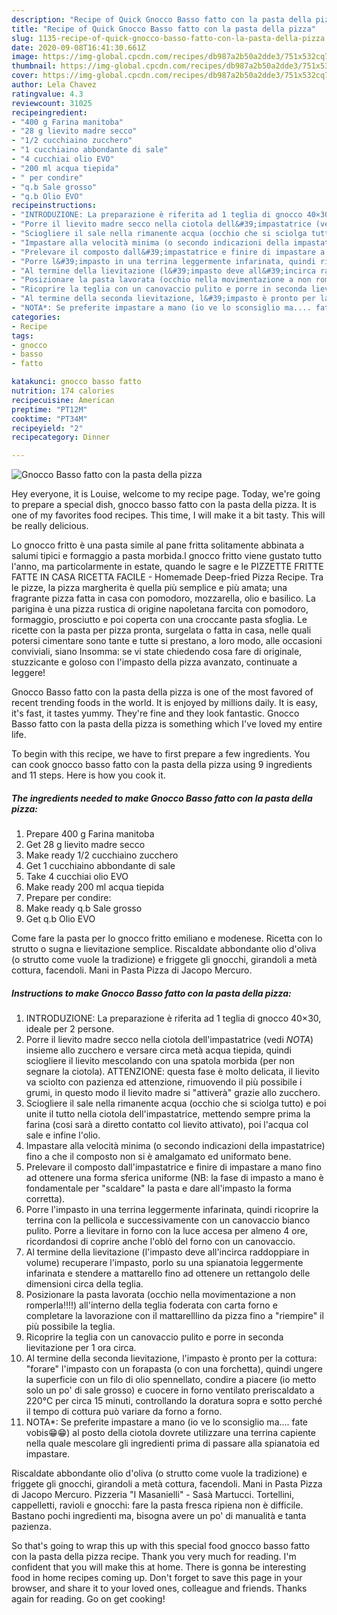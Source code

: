 ```yaml
---
description: "Recipe of Quick Gnocco Basso fatto con la pasta della pizza"
title: "Recipe of Quick Gnocco Basso fatto con la pasta della pizza"
slug: 1135-recipe-of-quick-gnocco-basso-fatto-con-la-pasta-della-pizza
date: 2020-09-08T16:41:30.661Z
image: https://img-global.cpcdn.com/recipes/db987a2b50a2dde3/751x532cq70/gnocco-basso-fatto-con-la-pasta-della-pizza-recipe-main-photo.jpg
thumbnail: https://img-global.cpcdn.com/recipes/db987a2b50a2dde3/751x532cq70/gnocco-basso-fatto-con-la-pasta-della-pizza-recipe-main-photo.jpg
cover: https://img-global.cpcdn.com/recipes/db987a2b50a2dde3/751x532cq70/gnocco-basso-fatto-con-la-pasta-della-pizza-recipe-main-photo.jpg
author: Lela Chavez
ratingvalue: 4.3
reviewcount: 31025
recipeingredient:
- "400 g Farina manitoba"
- "28 g lievito madre secco"
- "1/2 cucchiaino zucchero"
- "1 cucchiaino abbondante di sale"
- "4 cucchiai olio EVO"
- "200 ml acqua tiepida"
- " per condire"
- "q.b Sale grosso"
- "q.b Olio EVO"
recipeinstructions:
- "INTRODUZIONE: La preparazione è riferita ad 1 teglia di gnocco 40×30, ideale per 2 persone."
- "Porre il lievito madre secco nella ciotola dell&#39;impastatrice (vedi *NOTA*) insieme allo zucchero e versare circa metà acqua tiepida, quindi sciogliere il lievito mescolando con una spatola morbida (per non segnare la ciotola). ATTENZIONE: questa fase è molto delicata, il lievito va sciolto con pazienza ed attenzione, rimuovendo il più possibile i grumi, in questo modo il lievito madre si &#34;attiverà&#34; grazie allo zucchero."
- "Sciogliere il sale nella rimanente acqua (occhio che si sciolga tutto) e poi unite il tutto nella ciotola dell&#39;impastatrice, mettendo sempre prima la farina (cosi sarà a diretto contatto col lievito attivato), poi l&#39;acqua col sale e infine l&#39;olio."
- "Impastare alla velocità minima (o secondo indicazioni della impastatrice) fino a che il composto non si è amalgamato ed uniformato bene."
- "Prelevare il composto dall&#39;impastatrice e finire di impastare a mano fino ad ottenere una forma sferica uniforme (NB: la fase di impasto a mano è fondamentale per &#34;scaldare&#34; la pasta e dare all&#39;impasto la forma corretta)."
- "Porre l&#39;impasto in una terrina leggermente infarinata, quindi ricoprire la terrina con la pellicola e successivamente con un canovaccio bianco pulito. Porre a lievitare in forno con la luce accesa per almeno 4 ore, ricordandosi di coprire anche l&#39;oblò del forno con un canovaccio."
- "Al termine della lievitazione (l&#39;impasto deve all&#39;incirca raddoppiare in volume) recuperare l&#39;impasto, porlo su una spianatoia leggermente infarinata e stendere a mattarello fino ad ottenere un rettangolo delle dimensioni circa della teglia."
- "Posizionare la pasta lavorata (occhio nella movimentazione a non romperla!!!!) all&#39;interno della teglia foderata con carta forno e completare la lavorazione con il mattarelllino da pizza fino a &#34;riempire&#34; il più possibile la teglia."
- "Ricoprire la teglia con un canovaccio pulito e porre in seconda lievitazione per 1 ora circa."
- "Al termine della seconda lievitazione, l&#39;impasto è pronto per la cottura: &#34;forare&#34; l&#39;impasto con un forapasta (o con una forchetta), quindi ungere la superficie con un filo di olio spennellato, condire a piacere (io metto solo un po&#39; di sale grosso) e cuocere in forno ventilato preriscaldato a 220°C per circa 15 minuti, controllando la doratura sopra e sotto perché il tempo di cottura può variare da forno a forno."
- "NOTA*: Se preferite impastare a mano (io ve lo sconsiglio ma.... fate vobis😁😁) al posto della ciotola dovrete utilizzare una terrina capiente nella quale mescolare gli ingredienti prima di passare alla spianatoia ed impastare."
categories:
- Recipe
tags:
- gnocco
- basso
- fatto

katakunci: gnocco basso fatto 
nutrition: 174 calories
recipecuisine: American
preptime: "PT12M"
cooktime: "PT34M"
recipeyield: "2"
recipecategory: Dinner

---
```



![Gnocco Basso fatto con la pasta della pizza](https://img-global.cpcdn.com/recipes/db987a2b50a2dde3/751x532cq70/gnocco-basso-fatto-con-la-pasta-della-pizza-recipe-main-photo.jpg)

Hey everyone, it is Louise, welcome to my recipe page. Today, we're going to prepare a special dish, gnocco basso fatto con la pasta della pizza. It is one of my favorites food recipes. This time, I will make it a bit tasty. This will be really delicious.

Lo gnocco fritto è una pasta simile al pane fritta solitamente abbinata a salumi tipici e formaggio a pasta morbida.l gnocco fritto viene gustato tutto l&#39;anno, ma particolarmente in estate, quando le sagre e le PIZZETTE FRITTE FATTE IN CASA RICETTA FACILE - Homemade Deep-fried Pizza Recipe. Tra le pizze, la pizza margherita è quella più semplice e più amata; una fragrante pizza fatta in casa con pomodoro, mozzarella, olio e basilico. La parigina è una pizza rustica di origine napoletana farcita con pomodoro, formaggio, prosciutto e poi coperta con una croccante pasta sfoglia. Le ricette con la pasta per pizza pronta, surgelata o fatta in casa, nelle quali potersi cimentare sono tante e tutte si prestano, a loro modo, alle occasioni conviviali, siano Insomma: se vi state chiedendo cosa fare di originale, stuzzicante e goloso con l&#39;impasto della pizza avanzato, continuate a leggere!

Gnocco Basso fatto con la pasta della pizza is one of the most favored of recent trending foods in the world. It is enjoyed by millions daily. It is easy, it's fast, it tastes yummy. They're fine and they look fantastic. Gnocco Basso fatto con la pasta della pizza is something which I've loved my entire life.


To begin with this recipe, we have to first prepare a few ingredients. You can cook gnocco basso fatto con la pasta della pizza using 9 ingredients and 11 steps. Here is how you cook it.

<!--inarticleads1-->

##### The ingredients needed to make Gnocco Basso fatto con la pasta della pizza:

1. Prepare 400 g Farina manitoba
1. Get 28 g lievito madre secco
1. Make ready 1/2 cucchiaino zucchero
1. Get 1 cucchiaino abbondante di sale
1. Take 4 cucchiai olio EVO
1. Make ready 200 ml acqua tiepida
1. Prepare  per condire:
1. Make ready q.b Sale grosso
1. Get q.b Olio EVO


Come fare la pasta per lo gnocco fritto emiliano e modenese. Ricetta con lo strutto o sugna e lievitazione semplice. Riscaldate abbondante olio d&#39;oliva (o strutto come vuole la tradizione) e friggete gli gnocchi, girandoli a metà cottura, facendoli. Mani in Pasta Pizza di Jacopo Mercuro. 

<!--inarticleads2-->

##### Instructions to make Gnocco Basso fatto con la pasta della pizza:

1. INTRODUZIONE: La preparazione è riferita ad 1 teglia di gnocco 40×30, ideale per 2 persone.
1. Porre il lievito madre secco nella ciotola dell&#39;impastatrice (vedi *NOTA*) insieme allo zucchero e versare circa metà acqua tiepida, quindi sciogliere il lievito mescolando con una spatola morbida (per non segnare la ciotola). ATTENZIONE: questa fase è molto delicata, il lievito va sciolto con pazienza ed attenzione, rimuovendo il più possibile i grumi, in questo modo il lievito madre si &#34;attiverà&#34; grazie allo zucchero.
1. Sciogliere il sale nella rimanente acqua (occhio che si sciolga tutto) e poi unite il tutto nella ciotola dell&#39;impastatrice, mettendo sempre prima la farina (cosi sarà a diretto contatto col lievito attivato), poi l&#39;acqua col sale e infine l&#39;olio.
1. Impastare alla velocità minima (o secondo indicazioni della impastatrice) fino a che il composto non si è amalgamato ed uniformato bene.
1. Prelevare il composto dall&#39;impastatrice e finire di impastare a mano fino ad ottenere una forma sferica uniforme (NB: la fase di impasto a mano è fondamentale per &#34;scaldare&#34; la pasta e dare all&#39;impasto la forma corretta).
1. Porre l&#39;impasto in una terrina leggermente infarinata, quindi ricoprire la terrina con la pellicola e successivamente con un canovaccio bianco pulito. Porre a lievitare in forno con la luce accesa per almeno 4 ore, ricordandosi di coprire anche l&#39;oblò del forno con un canovaccio.
1. Al termine della lievitazione (l&#39;impasto deve all&#39;incirca raddoppiare in volume) recuperare l&#39;impasto, porlo su una spianatoia leggermente infarinata e stendere a mattarello fino ad ottenere un rettangolo delle dimensioni circa della teglia.
1. Posizionare la pasta lavorata (occhio nella movimentazione a non romperla!!!!) all&#39;interno della teglia foderata con carta forno e completare la lavorazione con il mattarelllino da pizza fino a &#34;riempire&#34; il più possibile la teglia.
1. Ricoprire la teglia con un canovaccio pulito e porre in seconda lievitazione per 1 ora circa.
1. Al termine della seconda lievitazione, l&#39;impasto è pronto per la cottura: &#34;forare&#34; l&#39;impasto con un forapasta (o con una forchetta), quindi ungere la superficie con un filo di olio spennellato, condire a piacere (io metto solo un po&#39; di sale grosso) e cuocere in forno ventilato preriscaldato a 220°C per circa 15 minuti, controllando la doratura sopra e sotto perché il tempo di cottura può variare da forno a forno.
1. NOTA*: Se preferite impastare a mano (io ve lo sconsiglio ma.... fate vobis😁😁) al posto della ciotola dovrete utilizzare una terrina capiente nella quale mescolare gli ingredienti prima di passare alla spianatoia ed impastare.


Riscaldate abbondante olio d&#39;oliva (o strutto come vuole la tradizione) e friggete gli gnocchi, girandoli a metà cottura, facendoli. Mani in Pasta Pizza di Jacopo Mercuro. Pizzeria &#34;I Masanielli&#34; - Sasà Martucci. Tortellini, cappelletti, ravioli e gnocchi: fare la pasta fresca ripiena non è difficile. Bastano pochi ingredienti ma, bisogna avere un po&#39; di manualità e tanta pazienza. 

So that's going to wrap this up with this special food gnocco basso fatto con la pasta della pizza recipe. Thank you very much for reading. I'm confident that you will make this at home. There is gonna be interesting food in home recipes coming up. Don't forget to save this page in your browser, and share it to your loved ones, colleague and friends. Thanks again for reading. Go on get cooking!
